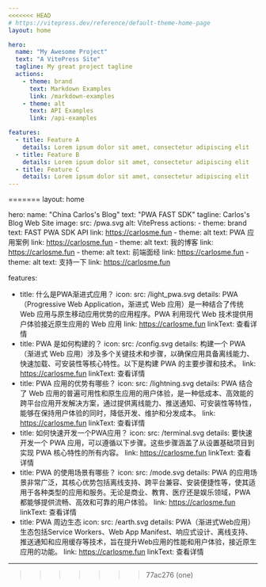 ```yaml
---
<<<<<<< HEAD
# https://vitepress.dev/reference/default-theme-home-page
layout: home

hero:
  name: "My Awesome Project"
  text: "A VitePress Site"
  tagline: My great project tagline
  actions:
    - theme: brand
      text: Markdown Examples
      link: /markdown-examples
    - theme: alt
      text: API Examples
      link: /api-examples

features:
  - title: Feature A
    details: Lorem ipsum dolor sit amet, consectetur adipiscing elit
  - title: Feature B
    details: Lorem ipsum dolor sit amet, consectetur adipiscing elit
  - title: Feature C
    details: Lorem ipsum dolor sit amet, consectetur adipiscing elit
---
```


=======
layout: home

hero:
  name: "China Carlos's Blog"
  text: "PWA FAST SDK"
  tagline: Carlos's Blog Web Site
  image:
    src: /pwa.svg
    alt: VitePress
  actions:
    - theme: brand
      text: FAST PWA SDK API
      link: https://carlosme.fun
    - theme: alt
      text: PWA 应用案例
      link: https://carlosme.fun
    - theme: alt
      text: 我的博客
      link: https://carlosme.fun
    - theme: alt
      text: 前端面经
      link: https://carlosme.fun
    - theme: alt
      text: 支持一下
      link: https://carlosme.fun

features:
  - title: 什么是PWA渐进式应用？
    icon:
      src: /light_pwa.svg
    details: PWA（Progressive Web Application，渐进式 Web 应用）是一种结合了传统 Web 应用与原生移动应用优势的应用程序。PWA 利用现代 Web 技术提供用户体验接近原生应用的 Web 应用
    link: https://carlosme.fun
    linkText: 查看详情
  - title: PWA 是如何构建的？
    icon:
      src: /config.svg
    details: 构建一个 PWA（渐进式 Web 应用）涉及多个关键技术和步骤，以确保应用具备离线能力、快速加载、可安装性等核心特性。以下是构建 PWA 的主要步骤和技术。
    link: https://carlosme.fun
    linkText: 查看详情
  - title: PWA 应用的优势有哪些？
    icon:
      src: /lightning.svg
    details: PWA 结合了 Web 应用的普遍可用性和原生应用的用户体验，是一种低成本、高效能的跨平台应用开发解决方案，通过提供离线能力、推送通知、可安装性等特性，能够在保持用户体验的同时，降低开发、维护和分发成本。
    link: https://carlosme.fun
    linkText: 查看详情
  - title: 如何快速开发一个PWA应用？
    icon:
      src: /terminal.svg
    details: 要快速开发一个 PWA 应用，可以遵循以下步骤。这些步骤涵盖了从设置基础项目到实现 PWA 核心特性的所有内容。
    link: https://carlosme.fun
    linkText: 查看详情
  - title: PWA 的使用场景有哪些？
    icon:
      src: /mode.svg
    details: PWA 的应用场景非常广泛，其核心优势包括离线支持、跨平台兼容、安装便捷性等，使其适用于各种类型的应用和服务。无论是商业、教育、医疗还是娱乐领域，PWA 都能够提供流畅、高效和可靠的用户体验。
    link: https://carlosme.fun
    linkText: 查看详情
  - title: PWA 周边生态
    icon:
      src: /earth.svg
    details: PWA（渐进式Web应用）生态包括Service Workers、Web App Manifest、响应式设计、离线支持、推送通知和应用缓存等技术，旨在提升Web应用的性能和用户体验，接近原生应用的功能。
    link: https://carlosme.fun
    linkText: 查看详情
---


>>>>>>> 77ac276 (one)
